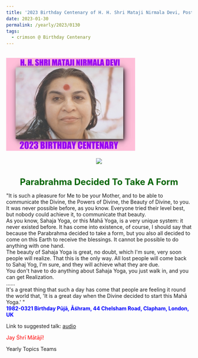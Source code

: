 ```yaml
---
title: '2023 Birthday Centenary of H. H. Shri Mataji Nirmala Devi, Post 3'
date: 2023-01-30
permalink: /yearly/2023/0130
tags:
  - crimson @ Birthday Centenary
---
```


<br>
<div style="text-align: left"><img src="/images/100Years.jpg" width="350" /></div><br>

<div style="text-align: center"><img src="/images/image1108_Balwant_Kumbhojkar_Collection.jpg" /></div>

<br>
<p style="color:DarkGreen; text-align:center">
<font size="+2"><b>Parabrahma Decided To Take A Form</b><br></font>
</p>

<p>
"It is such a pleasure for Me to be your Mother, and to be able to communicate the Divine, the Powers of Divine, the Beauty of Divine, to you. It was never possible before, as you know. Everyone tried their level best, but nobody could achieve it, to communicate that beauty.<br>
As you know, Sahaja Yoga, or this Mahā Yoga, is a very unique system: it never existed before. It has come into existence, of course, I should say that because the Parabrahma decided to take a form, but you also all decided to come on this Earth to receive the blessings. It cannot be possible to do anything with one hand.<br>
The beauty of Sahaja Yoga is great, no doubt, which I'm sure, very soon people will realize. That this is the only way. All lost people will come back to Sahaj Yog, I'm sure, and they will achieve what they are due.<br>
You don't have to do anything about Sahaja Yoga, you just walk in, and you can get Realization.<br>
......<br>
It's a great thing that such a day has come that people are feeling it round the world that, 'It is a great day when the Divine decided to start this Mahā Yoga.' "<br>
<font color="blue"><b>1982-0321 Birthday Pūjā, Āśhram, 44 Chelsham Road, Clapham, London, UK</b></font><br>
</p>

Link to suggested talk: <a href="https://soundcloud.com/nirmala-vidya-portal/19820321-birthday-puja"> audio</a><br>

<p style="color:red;">Jay Śhrī Mātājī!<br></p>

<p>Yearly Topics Teams</p>